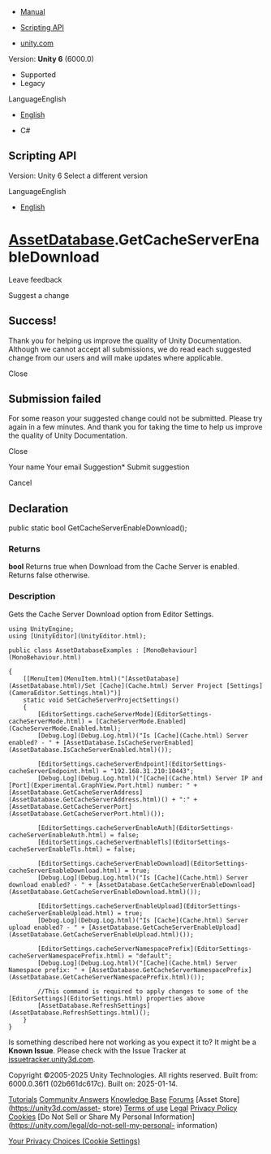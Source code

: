 [ ]()

  * [Manual](../Manual/index.html)
  * [Scripting API](../ScriptReference/index.html)

  * [unity.com](https://unity.com/)

Version: **Unity 6** (6000.0)

  * Supported
  * Legacy

LanguageEnglish

  * [English]()

  * C#

[ ](https://docs.unity3d.com)

## Scripting API

Version: Unity 6 Select a different version

LanguageEnglish

  * [English]()

#  [AssetDatabase](AssetDatabase.html).GetCacheServerEnableDownload

Leave feedback

Suggest a change

## Success!

Thank you for helping us improve the quality of Unity Documentation. Although
we cannot accept all submissions, we do read each suggested change from our
users and will make updates where applicable.

Close

## Submission failed

For some reason your suggested change could not be submitted. Please <a>try
again</a> in a few minutes. And thank you for taking the time to help us
improve the quality of Unity Documentation.

Close

Your name Your email Suggestion* Submit suggestion

Cancel

[ ]()

## Declaration

public static bool GetCacheServerEnableDownload();

### Returns

**bool** Returns true when Download from the Cache Server is enabled. Returns
false otherwise.

### Description

Gets the Cache Server Download option from Editor Settings.

    
    
    using UnityEngine;
    using [UnityEditor](UnityEditor.html);  
      
    public class AssetDatabaseExamples : [MonoBehaviour](MonoBehaviour.html)  
      
    {
        [[MenuItem](MenuItem.html)("[AssetDatabase](AssetDatabase.html)/Set [Cache](Cache.html) Server Project [Settings](CameraEditor.Settings.html)")]
        static void SetCacheServerProjectSettings()
        {
            [EditorSettings.cacheServerMode](EditorSettings-cacheServerMode.html) = [CacheServerMode.Enabled](CacheServerMode.Enabled.html);
            [Debug.Log](Debug.Log.html)("Is [Cache](Cache.html) Server enabled? - " + [AssetDatabase.IsCacheServerEnabled](AssetDatabase.IsCacheServerEnabled.html)());  
      
            [EditorSettings.cacheServerEndpoint](EditorSettings-cacheServerEndpoint.html) = "192.168.31.210:10443";
            [Debug.Log](Debug.Log.html)("[Cache](Cache.html) Server IP and [Port](Experimental.GraphView.Port.html) number: " + [AssetDatabase.GetCacheServerAddress](AssetDatabase.GetCacheServerAddress.html)() + ":" + [AssetDatabase.GetCacheServerPort](AssetDatabase.GetCacheServerPort.html)());  
      
            [EditorSettings.cacheServerEnableAuth](EditorSettings-cacheServerEnableAuth.html) = false;
            [EditorSettings.cacheServerEnableTls](EditorSettings-cacheServerEnableTls.html) = false;  
      
            [EditorSettings.cacheServerEnableDownload](EditorSettings-cacheServerEnableDownload.html) = true;
            [Debug.Log](Debug.Log.html)("Is [Cache](Cache.html) Server download enabled? - " + [AssetDatabase.GetCacheServerEnableDownload](AssetDatabase.GetCacheServerEnableDownload.html)());  
      
            [EditorSettings.cacheServerEnableUpload](EditorSettings-cacheServerEnableUpload.html) = true;
            [Debug.Log](Debug.Log.html)("Is [Cache](Cache.html) Server upload enabled? - " + [AssetDatabase.GetCacheServerEnableUpload](AssetDatabase.GetCacheServerEnableUpload.html)());  
      
            [EditorSettings.cacheServerNamespacePrefix](EditorSettings-cacheServerNamespacePrefix.html) = "default";
            [Debug.Log](Debug.Log.html)("[Cache](Cache.html) Server Namespace prefix: " + [AssetDatabase.GetCacheServerNamespacePrefix](AssetDatabase.GetCacheServerNamespacePrefix.html)());  
      
            //This command is required to apply changes to some of the [EditorSettings](EditorSettings.html) properties above
            [AssetDatabase.RefreshSettings](AssetDatabase.RefreshSettings.html)();
        }
    }

Is something described here not working as you expect it to? It might be a
**Known Issue**. Please check with the Issue Tracker at
[issuetracker.unity3d.com](https://issuetracker.unity3d.com).

Copyright ©2005-2025 Unity Technologies. All rights reserved. Built from:
6000.0.36f1 (02b661dc617c). Built on: 2025-01-14.

[Tutorials](https://unity3d.com/learn) [Community
Answers](https://answers.unity3d.com) [Knowledge
Base](https://support.unity3d.com/hc/en-us)
[Forums](https://forum.unity3d.com) [Asset Store](https://unity3d.com/asset-
store) [Terms of use](https://docs.unity3d.com/Manual/TermsOfUse.html)
[Legal](https://unity.com/legal) [Privacy
Policy](https://unity.com/legal/privacy-policy)
[Cookies](https://unity.com/legal/cookie-policy) [Do Not Sell or Share My
Personal Information](https://unity.com/legal/do-not-sell-my-personal-
information)

[Your Privacy Choices (Cookie Settings)](javascript:void\(0\);)


